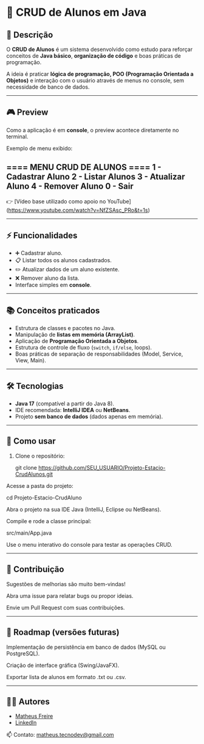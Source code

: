# 🧩 CRUD de Alunos em Java

## 📖 Descrição

O **CRUD de Alunos** é um sistema desenvolvido como estudo para reforçar conceitos de **Java básico**, **organização de código** e boas práticas de programação.  

A ideia é praticar **lógica de programação, POO (Programação Orientada a Objetos)** e interação com o usuário através de menus no console, sem necessidade de banco de dados.

---

## 🎮 Preview

Como a aplicação é em **console**, o preview acontece diretamente no terminal.  

Exemplo de menu exibido:  

==== MENU CRUD DE ALUNOS ====
1 - Cadastrar Aluno
2 - Listar Alunos
3 - Atualizar Aluno
4 - Remover Aluno
0 - Sair
---

👉 [Vídeo base utilizado como apoio no YouTube] (https://www.youtube.com/watch?v=NfZSAsc_PRo&t=1s)  

---

## ⚡ Funcionalidades

- ➕ Cadastrar aluno.  
- 📋 Listar todos os alunos cadastrados.  
- ✏️ Atualizar dados de um aluno existente.  
- ❌ Remover aluno da lista.  
- Interface simples em **console**.  

---

## 📚 Conceitos praticados

- Estrutura de classes e pacotes no Java.  
- Manipulação de **listas em memória (ArrayList)**.  
- Aplicação de **Programação Orientada a Objetos**.  
- Estrutura de controle de fluxo (`switch`, `if/else`, loops).  
- Boas práticas de separação de responsabilidades (Model, Service, View, Main).  

---

## 🛠️ Tecnologias

- **Java 17** (compatível a partir do Java 8).  
- IDE recomendada: **IntelliJ IDEA** ou **NetBeans**.  
- Projeto **sem banco de dados** (dados apenas em memória).  

---

## 🚀 Como usar

1. Clone o repositório:

   git clone https://github.com/SEU_USUARIO/Projeto-Estacio-CrudAlunos.git
   
Acesse a pasta do projeto:

cd Projeto-Estacio-CrudAluno

Abra o projeto na sua IDE Java (IntelliJ, Eclipse ou NetBeans).

Compile e rode a classe principal:

src/main/App.java

Use o menu interativo do console para testar as operações CRUD.

---

## 🤝 Contribuição
Sugestões de melhorias são muito bem-vindas!

Abra uma issue para relatar bugs ou propor ideias.

Envie um Pull Request com suas contribuições.

---

## 📌 Roadmap (versões futuras)
Implementação de persistência em banco de dados (MySQL ou PostgreSQL).

Criação de interface gráfica (Swing/JavaFX).

Exportar lista de alunos em formato .txt ou .csv.

---

## 👨‍💻 Autores

- [Matheus Freire](https://github.com/Matheus-TecDev)  
- [LinkedIn](https://www.linkedin.com/in/matheus-freire-martins-da-costa-318622376/)
  
📫 Contato: matheus.tecnodev@gmail.com
